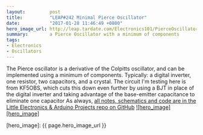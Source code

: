 ```yaml
---
layout:         post
title:          "LEAP#242 Minimal Pierce Oscillator"
date:           "2017-01-28 11:46:49 +0800"
hero_image_url: http://leap.tardate.com/Electronics101/PierceOscillator/assets/PierceOscillator_build.jpg
summary:        a Pierce Oscillator with a minimum of components
tags:
- Electronics
- Oscillators
---
```


The Pierce oscillator is a derivative of the Colpitts oscillator, and can be implemented using a minimum of components. Typically: a digital inverter, one resistor, two capacitors, and a crystal. The circuit I'm testing here is from KF5OBS,
which cuts this down even further by using a BJT in place of the digital inverter and taking advantage of the base-emitter capacitance to eliminate one capacitor
As always, [all notes, schematics and code are in the Little Electronics & Arduino Projects repo on GitHub][project]
[![hero_image][hero_image]][project]

[leap]: http://leap.tardate.com
[project]: https://github.com/tardate/LittleArduinoProjects/tree/master/Electronics101/PierceOscillator
[hero_image]: {{ page.hero_image_url }}
